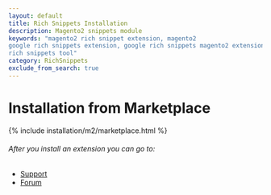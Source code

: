 ```yaml
---
layout: default
title: Rich Snippets Installation
description: Magento2 snippets module
keywords: "magento2 rich snippet extension, magento2
google rich snippets extension, google rich snippets magento2 extension, google
rich snippets tool"
category: RichSnippets
exclude_from_search: true
---
```


# Installation from Marketplace

{% include installation/m2/marketplace.html %}

###### After you install an extension you can go to:

* [Support](https://swissuplabs.com/contacts/)
* [Forum](https://swissuplabs.com/magento-forum/)
